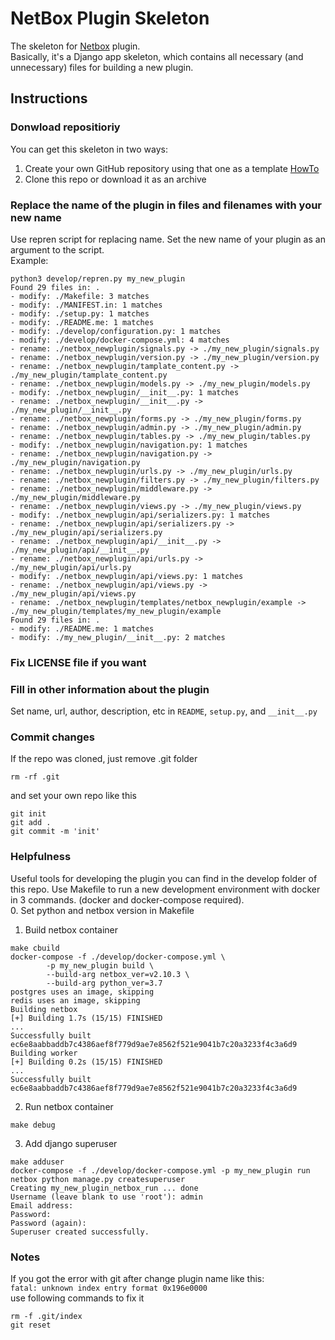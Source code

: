# NetBox Plugin Skeleton
The skeleton for [Netbox](https://github.com/netbox-community/netbox) plugin.  
Basically, it's a Django app skeleton, which contains all necessary (and unnecessary) files for building a new plugin.

## Instructions
### Donwload repositioriy
You can get this skeleton in two ways:
1. Create your own GitHub repository using that one as a template [HowTo](https://docs.github.com/en/github/creating-cloning-and-archiving-repositories/creating-a-repository-from-a-template)
2. Clone this repo or download it as an archive
### Replace the name of the plugin in files and filenames with your new name
Use repren script for replacing name. Set the new name of your plugin as an argument to the script.    
Example:
```
python3 develop/repren.py my_new_plugin 
Found 29 files in: .
- modify: ./Makefile: 3 matches
- modify: ./MANIFEST.in: 1 matches
- modify: ./setup.py: 1 matches
- modify: ./README.me: 1 matches
- modify: ./develop/configuration.py: 1 matches
- modify: ./develop/docker-compose.yml: 4 matches
- rename: ./netbox_newplugin/signals.py -> ./my_new_plugin/signals.py
- rename: ./netbox_newplugin/version.py -> ./my_new_plugin/version.py
- rename: ./netbox_newplugin/tamplate_content.py -> ./my_new_plugin/tamplate_content.py
- rename: ./netbox_newplugin/models.py -> ./my_new_plugin/models.py
- modify: ./netbox_newplugin/__init__.py: 1 matches
- rename: ./netbox_newplugin/__init__.py -> ./my_new_plugin/__init__.py
- rename: ./netbox_newplugin/forms.py -> ./my_new_plugin/forms.py
- rename: ./netbox_newplugin/admin.py -> ./my_new_plugin/admin.py
- rename: ./netbox_newplugin/tables.py -> ./my_new_plugin/tables.py
- modify: ./netbox_newplugin/navigation.py: 1 matches
- rename: ./netbox_newplugin/navigation.py -> ./my_new_plugin/navigation.py
- rename: ./netbox_newplugin/urls.py -> ./my_new_plugin/urls.py
- rename: ./netbox_newplugin/filters.py -> ./my_new_plugin/filters.py
- rename: ./netbox_newplugin/middleware.py -> ./my_new_plugin/middleware.py
- rename: ./netbox_newplugin/views.py -> ./my_new_plugin/views.py
- modify: ./netbox_newplugin/api/serializers.py: 1 matches
- rename: ./netbox_newplugin/api/serializers.py -> ./my_new_plugin/api/serializers.py
- rename: ./netbox_newplugin/api/__init__.py -> ./my_new_plugin/api/__init__.py
- rename: ./netbox_newplugin/api/urls.py -> ./my_new_plugin/api/urls.py
- modify: ./netbox_newplugin/api/views.py: 1 matches
- rename: ./netbox_newplugin/api/views.py -> ./my_new_plugin/api/views.py
- rename: ./netbox_newplugin/templates/netbox_newplugin/example -> ./my_new_plugin/templates/my_new_plugin/example
Found 29 files in: .
- modify: ./README.me: 1 matches
- modify: ./my_new_plugin/__init__.py: 2 matches
```
### Fix LICENSE file if you want
### Fill in other information about the plugin
Set name, url, author, description, etc in `README`, `setup.py`, and `__init__.py`
### Commit changes
If the repo was cloned, just remove .git folder 
```
rm -rf .git
```
and set your own repo like this
```
git init
git add .
git commit -m 'init'
```
### Helpfulness
Useful tools for developing the plugin you can find in the develop folder of this repo.
Use Makefile to run a new development environment with docker in 3 commands. (docker and docker-compose required).  
0. Set python and netbox version in Makefile
1. Build netbox container
```
make cbuild
docker-compose -f ./develop/docker-compose.yml \
		-p my_new_plugin build \
		--build-arg netbox_ver=v2.10.3 \
		--build-arg python_ver=3.7
postgres uses an image, skipping
redis uses an image, skipping
Building netbox
[+] Building 1.7s (15/15) FINISHED                                                                                                              
...
Successfully built ec6e8aabbaddb7c4386aef8f779d9ae7e8562f521e9041b7c20a3233f4c3a6d9
Building worker
[+] Building 0.2s (15/15) FINISHED                                                                                                              
...
Successfully built ec6e8aabbaddb7c4386aef8f779d9ae7e8562f521e9041b7c20a3233f4c3a6d9
```
2. Run netbox container
```
make debug
```
3. Add django superuser
```
make adduser
docker-compose -f ./develop/docker-compose.yml -p my_new_plugin run netbox python manage.py createsuperuser
Creating my_new_plugin_netbox_run ... done
Username (leave blank to use 'root'): admin
Email address: 
Password: 
Password (again): 
Superuser created successfully.
```

### Notes
If you got the error with git after change plugin name like this:  
`fatal: unknown index entry format 0x196e0000`  
use following commands to fix it
```
rm -f .git/index
git reset
```
